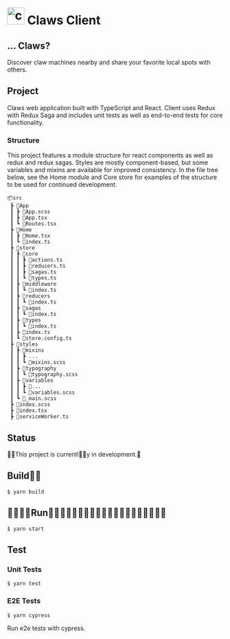 # <img src="https://i.ibb.co/3N7Nztz/claw.png" alt="claw" height="40"> Claws Client

## ... Claws?

Discover claw machines nearby and share your favorite local spots with others.

## Project

Claws web application built with TypeScript and React. Client uses Redux with Redux Saga and includes unit tests as well as end-to-end tests for core functionality.

### Structure

This project features a module structure for react components as well as redux and redux sagas. Styles are mostly component-based, but some variables and mixins are available for improved consistency. In the file tree below, see the Home module and Core store for examples of the structure to be used for continued development.

``` 
📦src
 ┣ 📂App
 ┃ ┣ 📜App.scss
 ┃ ┣ 📜App.tsx
 ┃ ┗ 📜Routes.tsx
 ┣ 📂Home
 ┃ ┣ 📜Home.tsx
 ┃ ┗ 📜index.ts
 ┣ 📂store
 ┃ ┣ 📂core
 ┃ ┃ ┣ 📜actions.ts
 ┃ ┃ ┣ 📜reducers.ts
 ┃ ┃ ┣ 📜sagas.ts
 ┃ ┃ ┗ 📜types.ts
 ┃ ┣ 📂middleware
 ┃ ┃ ┗ 📜index.ts
 ┃ ┣ 📂reducers
 ┃ ┃ ┗ 📜index.ts
 ┃ ┣ 📂sagas
 ┃ ┃ ┗ 📜index.ts
 ┃ ┣ 📂types
 ┃ ┃ ┗ 📜index.ts
 ┃ ┣ 📜index.ts
 ┃ ┗ 📜store.config.ts
 ┣ 📂styles
 ┃ ┣ 📂mixins
 ┃ ┃ ┣ ...
 ┃ ┃ ┗ 📜mixins.scss
 ┃ ┣ 📂typography
 ┃ ┃ ┗ 📜typography.scss
 ┃ ┣ 📂variables
 ┃ ┃ ┣ 📜...
 ┃ ┃ ┗ 📜variables.scss
 ┃ ┗ 📜_main.scss
 ┣ 📜index.scss
 ┣ 📜index.tsx
 ┣ 📜serviceWorker.ts
 ```

## Status

🏃‍♂️This project is currentl🍈🍈y in development.🍈

## Build🍈🍈

``` 
$ yarn build
```

## 🏃‍♀️🏃‍♀️Run🏃‍♀️🏃‍♂️🏃‍♂️🏃‍♂️🏃‍♂️🏃‍♂️🏃‍♀️🏃‍♀️🏃‍♀️🏃‍♀️

``` 
$ yarn start
```

## Test

### Unit Tests

``` 
$ yarn test
```

### E2E Tests

``` 
$ yarn cypress
```

Run e2e tests with cypress.
